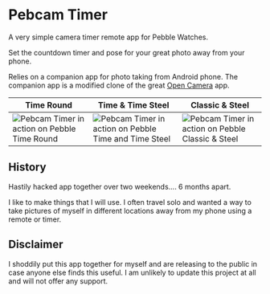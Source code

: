 # Pebcam Timer

A very simple camera timer remote app for Pebble Watches.

Set the countdown timer and pose for your great photo away from your phone.

Relies on a companion app for photo taking from Android phone. The companion app is a modified clone of the great [Open Camera](http://opencamera.sourceforge.net) app.

| Time Round  | Time & Time Steel | Classic & Steel
| --- | --- | --- |
| ![Pebcam Timer in action on Pebble Time Round](https://raw.githubusercontent.com/jamsinclair/pebcam-timer/master/submission-files/pebcam-timer-chalk.gif) |  ![Pebcam Timer in action on Pebble Time and Time Steel](https://raw.githubusercontent.com/jamsinclair/pebcam-timer/master/submission-files/pebcam-timer-basalt.gif) |  ![Pebcam Timer in action on Pebble Classic & Steel](https://raw.githubusercontent.com/jamsinclair/pebcam-timer/master/submission-files/pebcam-timer-aplite.gif)

## History

Hastily hacked app together over two weekends.... 6 months apart.

I like to make things that I will use. I often travel solo and wanted a way to take pictures of myself in different locations away from my phone using a remote or timer.

## Disclaimer

I shoddily put this app together for myself and are releasing to the public in case anyone else finds this useful. I am unlikely to update this project at all and will not offer any support.
